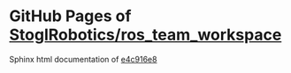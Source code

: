 GitHub Pages of [StoglRobotics/ros_team_workspace](https://github.com/StoglRobotics/ros_team_workspace.git)
===
Sphinx html documentation of [e4c916e8](https://github.com/StoglRobotics/ros_team_workspace/tree/e4c916e82eb9c9d1a4107a6bb6732f20db0d5ac6)

